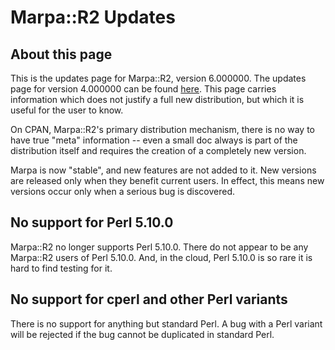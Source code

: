# Marpa::R2 Updates

## About this page

This is the updates page for Marpa::R2,
version 6.000000.
The updates page for version 4.000000 can be found
[here](https://github.com/jeffreykegler/Marpa--R2/blob/f2a676b760de8fd0e41669806744503253d76bd6/UPDATES.md).
This page carries information which does not justify
a full new distribution,
but which it is useful for the user to know.

On CPAN, Marpa::R2's primary distribution mechanism,
there is no way to have true "meta" information --
even a small doc always is part of the distribution itself
and requires the creation of a completely new version.

Marpa is now "stable", and new features are not added to it.
New versions are released only when they benefit current users.
In effect, this means new versions occur only when a serious
bug is discovered.

## No support for Perl 5.10.0

Marpa::R2 no longer supports Perl 5.10.0.
There do not appear to be any Marpa::R2 users
of Perl 5.10.0.
And, in the cloud,
Perl 5.10.0 is so rare it is hard to find testing for it.

## No support for cperl and other Perl variants

There is no support for anything but standard Perl.  A bug with a Perl variant will be rejected
if the bug cannot be duplicated in standard Perl.

